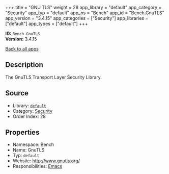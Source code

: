 ﻿+++
title = "GNU TLS"
weight = 28
app_library = "default"
app_category = "Security"
app_typ = "default"
app_ns = "Bench"
app_id = "Bench.GnuTLS"
app_version = "3.4.15"
app_categories = ["Security"]
app_libraries = ["default"]
app_types = ["default"]
+++

**ID:** `Bench.GnuTLS`  
**Version:** 3.4.15  
<!--more-->

[Back to all apps](/apps/)

## Description
The GnuTLS Transport Layer Security Library.

## Source

* Library: [`default`](/app_libraries/default)
* Category: [Security](/app_categories/security)
* Order Index: 28

## Properties

* Namespace: Bench
* Name: GnuTLS
* Typ: `default`
* Website: <http://www.gnutls.org/>
* Responsibilities: [Emacs](/apps/Bench.Emacs)

